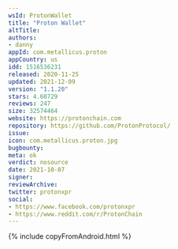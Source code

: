 ```yaml
---
wsId: ProtonWallet
title: "Proton Wallet"
altTitle: 
authors:
- danny
appId: com.metallicus.proton
appCountry: us
idd: 1516536231
released: 2020-11-25
updated: 2021-12-09
version: "1.1.20"
stars: 4.60729
reviews: 247
size: 32574464
website: https://protonchain.com
repository: https://github.com/ProtonProtocol/
issue: 
icon: com.metallicus.proton.jpg
bugbounty: 
meta: ok
verdict: nosource
date: 2021-10-07
signer: 
reviewArchive:
twitter: protonxpr
social:
- https://www.facebook.com/protonxpr
- https://www.reddit.com/r/ProtonChain
---
```


{% include copyFromAndroid.html %}
